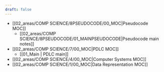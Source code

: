 ```yaml
---
draft: false
---
```

- [[02_areas/COMP SCIENCE/8PSEUDOCODE/00_MOC|Pseudocode MOC]]
	- [[02_areas/COMP SCIENCE/8PSEUDOCODE/01_MAINPSEUDOCODE|Pseudocode main notes]]
- [[02_areas/COMP SCIENCE/7/00_MOC|PDLC MOC]]
	- [[01_Main | PDLC main]]
- [[02_areas/COMP SCIENCE/4/00_MOC|Computer Systems MOC]]
- [[02_areas/COMP SCIENCE/1/00_MOC|Data Representation MOC]]